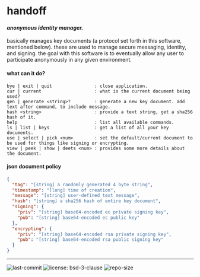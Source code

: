 # handoff

#### *anonymous identity manager.*

basically manages key documents (a protocol set forth in this software, mentioned below). these are used to manage secure 
messaging, identity, and signing. the goal with this software is to eventually allow any user to participate 
anonymously in any given environment.

#### what can it do?

````shell
bye | exit | quit                : close application.
cur | current                    : what is the current document being used?
gen | generate <string>?         : generate a new key document. add text after command, to include message.
hash <string>                    : provide a text string, get a sha256 hash of it.
help                             : list all available commands.
ls | list | keys                 : get a list of all your key documents.
use | select | pick <num>        : set the default/current document to be used for things like signing or encrypting.
view | peek | show | deets <num> : provides some more details about the document.
````

#### json document policy

```json
{
  "tag": "[string] a randomly generated 4 byte string",
  "timestamp": "[long] time of creation",
  "message": "[string] user-defined text message",
  "hash": "[string] a sha256 hash of entire key document",
  "signing": {
    "priv": "[string] base64-encoded ec private signing key",
    "pub": "[string] base64-encoded ec public key"
  },
  "encrypting": {
    "priv": "[string] base64-encoded rsa private signing key",
    "pub": "[string] base64-encoded rsa public signing key"
  }
}
```

---

![last-commit](https://img.shields.io/github/last-commit/white5moke/handoff?style=for-the-badge)
![license: bsd-3-clause](https://img.shields.io/github/license/white5moke/handoff?style=for-the-badge) 
![repo-size](https://img.shields.io/github/repo-size/white5moke/handoff?style=for-the-badge)
